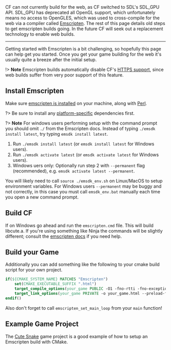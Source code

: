 [](../header.md ':include')

<br>

CF can not currently build for the web, as CF switched to SDL's SDL_GPU API. SDL_GPU has deprecated all OpenGL support, which unfortunately means no access to OpenGLES, which was used to cross-compile for the web via a compiler called [Emscripten](https://emscripten.org/). The rest of this page details old steps to get emscripten builds going. In the future CF will seek out a replacement technology to enable web builds.

---

Getting started with Emscripten is a bit challenging, so hopefully this page can help get you started. Once you get your game building for the web it's usually quite a breeze after the initial setup.

!> **Note** Emscripten builds automatically disable CF's [HTTPS support](https://randygaul.github.io/cute_framework/#/api_reference?id=web), since web builds suffer from very poor support of this feature.

## Install Emscripten

Make sure [emscripten is installed](https://emscripten.org/docs/getting_started/downloads.html) on your machine, along with [Perl](https://strawberryperl.com/).

?> Be sure to install any [platform-specific](https://emscripten.org/docs/getting_started/downloads.html#platform-specific-notes) dependencies first.

?> **Note** For windows users performing setup with the command prompt you should omit `./` from the Emscripten docs. Instead of typing `./emsdk install latest`, try typing `emsdk install latest`.

1. Run `./emsdk install latest` (or `emsdk install latest` for Windows users).
2. Run `./emsdk activate latest` (or `emsdk activate latest` for Windows users).
3. Windows uers only: Optionally run step 2 with `--permanent` flag (recommended), e.g. `emsdk activate latest --permanent`.

You will likely need to call `source ./emsdk_env.sh` on Linux/MacOS to setup environment variables. For Windows users `--permanent` may be buggy and not correctly, in this case you must call `emsdk_env.bat` manually each time you open a new command prompt.

## Build CF

If on Windows go ahead and run the `emscripten.cmd` file. This will build libcute.a. If you're using something like Ninja the commands will be slightly different; consult the [emscripten docs](https://emscripten.org/docs/compiling/Building-Projects.html#integrating-with-a-build-system) if you need help.

## Build your Game

Additionally you can add something like the following to your cmake build script for your own project.

```cmake
if(${CMAKE_SYSTEM_NAME} MATCHES "Emscripten")
	set(CMAKE_EXECUTABLE_SUFFIX ".html")
	target_compile_options(your_game PUBLIC -O1 -fno-rtti -fno-exceptions)
	target_link_options(your_game PRIVATE -o your_game.html --preload-file ${CMAKE_SOURCE_DIR}/content --emrun -O1)
endif()
```

Also don't forget to call `emscripten_set_main_loop` from your `main` function!

## Example Game Project

The [Cute Snake](https://github.com/RandyGaul/cute_snake/blob/master/README.md) game project is a good example of how to setup an Emscripten build with CMake.
